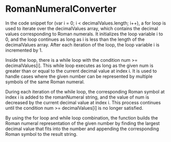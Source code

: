 # RomanNumeralConverter

In the code snippet for (var i = 0; i < decimalValues.length; i++), a for loop is used to iterate over the decimalValues array, which contains the decimal values corresponding to Roman numerals. It initializes the loop variable i to 0, and the loop continues as long as i is less than the length of the decimalValues array. After each iteration of the loop, the loop variable i is incremented by 1.

Inside the loop, there is a while loop with the condition num >= decimalValues[i]. This while loop executes as long as the given num is greater than or equal to the current decimal value at index i. It is used to handle cases where the given number can be represented by multiple symbols of the same Roman numeral.

During each iteration of the while loop, the corresponding Roman symbol at index i is added to the romanNumeral string, and the value of num is decreased by the current decimal value at index i. This process continues until the condition num >= decimalValues[i] is no longer satisfied.

By using the for loop and while loop combination, the function builds the Roman numeral representation of the given number by finding the largest decimal value that fits into the number and appending the corresponding Roman symbol to the result string.
